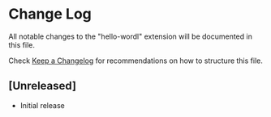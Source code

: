 # Change Log
All notable changes to the "hello-wordl" extension will be documented in this file.

Check [Keep a Changelog](http://keepachangelog.com/) for recommendations on how to structure this file.

## [Unreleased]
- Initial release